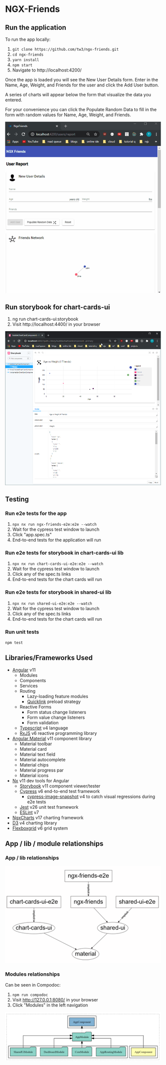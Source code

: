 # NGX-Friends

## Run the application

To run the app locally:

1. `git clone https://github.com/tw3/ngx-friends.git`
2. `cd ngx-friends`
3. `yarn install`
4. `npm start`
5. Navigate to http://localhost:4200/

Once the app is loaded you will see the New User Details form. Enter in the Name, Age, Weight, and Friends for the user
and click the Add User button.

A series of charts will appear below the form that visualize the data you entered.

For your convenience you can click the Populate Random Data to fill in the form with random values for Name, Age,
Weight, and Friends.

![NGX Friends Demo](https://raw.githubusercontent.com/tw3/ngx-friends/master/doc/images/ngx-friends-demo.gif)

## Run storybook for chart-cards-ui

1. ng run chart-cards-ui:storybook
2. Visit http://localhost:4400/ in your browser

![Storybook Demo](https://raw.githubusercontent.com/tw3/ngx-friends/master/doc/images/storybook_bubblechart.png)

## Testing

### Run e2e tests for the app

1. `npx nx run ngx-friends-e2e:e2e --watch`
2. Wait for the cypress test window to launch
3. Click "app.spec.ts"
4. End-to-end tests for the application will run

### Run e2e tests for storybook in chart-cards-ui lib

1. `npx nx run chart-cards-ui-e2e:e2e --watch`
2. Wait for the cypress test window to launch
3. Click any of the spec.ts links
4. End-to-end tests for the chart cards will run

### Run e2e tests for storybook in shared-ui lib

1. `npx nx run shared-ui-e2e:e2e --watch`
2. Wait for the cypress test window to launch
3. Click any of the spec.ts links
4. End-to-end tests for the chart cards will run

### Run unit tests

```
npm test
```

## Libraries/Frameworks Used

- [Angular](https://angular.io/) v11
  - Modules
  - Components
  - Services
  - Routing
    - Lazy-loading feature modules
    - [Quicklink](https://github.com/mgechev/ngx-quicklink) preload strategy
  - Reactive Forms
    - Form status change listeners
    - Form value change listeners
    - Form validation
  - [Typescript](https://www.typescriptlang.org/) v4 language
  - [RxJS](https://rxjs-dev.firebaseapp.com/guide/overview) v6 reactive programming library
- [Angular Material](https://material.angular.io/) v11 component library
  - Material toolbar
  - Material card
  - Material text field
  - Material autocomplete
  - Material chips
  - Material progress par
  - Material icons
- [Nx](https://nx.dev/angular) v11 dev tools for Angular
  - [Storybook](https://storybook.js.org/) v11 component viewer/tester
  - [Cypress](https://www.cypress.io/) v6 end-to-end test framework
    - [cypress-image-snapshot](https://github.com/jaredpalmer/cypress-image-snapshot) v4 to catch visual regressions
      during e2e tests
  - [Jest](https://jestjs.io/) v26 unit test framework
  - [ESLint](https://eslint.org/) v7
- [NgxCharts](https://swimlane.github.io/ngx-charts/) v17 charting framework
- [D3](https://d3js.org/) v4 charting library
- [Flexboxgrid](http://flexboxgrid.com/) v6 grid system

## App / lib / module relationships

### App / lib relationships

![NGX Friends NX Dependencies](https://raw.githubusercontent.com/tw3/ngx-friends/master/doc/images/nx-dep-graph.png)

### Modules relationships

Can be seen in Compodoc:

1. `npm run compodoc`
2. Visit http://127.0.0.1:8080/ in your browser
3. Click "Modules" in the left navigation

![Compodoc Screenshot](https://raw.githubusercontent.com/tw3/ngx-friends/master/doc/images/compodoc_AppModule.png)
